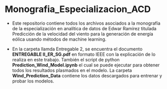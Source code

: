 # Monografia_Especializacion_ACD
- Este repositorio contiene todos los archivos asociados a la monografía de la especialización en analítica de datos de Edwar Ramírez titulada Predicción de la velocidad del viento para la generación de energía eólica usando métodos de machine learning.

- En la carpeta llamda Entregable 2, se encuentra el documento **ENTREGABLE II_ER_SG.pdf** en formato IEEE con la explicación de lo realiza en este trabajo. También el script de python **Prediction_Wind_Model.ipynb** el cual se puede ejecutar para obtener todos los resultados plasmados en el modelo. La carpeta **Wind_Prediction_Data** contiene los datos descargados para entrenar y probar los modelos.
